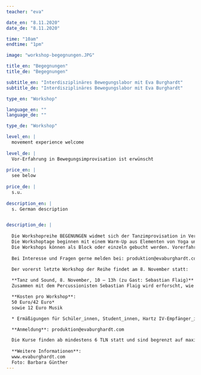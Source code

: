```yaml
---
teacher: "eva"

date_en: "8.11.2020"
date_de: "8.11.2020"

time: "10am"
endtime: "1pm" 

image: "workshop-begegnungen.JPG"

title_en: "Begegnungen"
title_de: "Begegnungen"

subtitle_en: "Interdisziplinäres Bewegungslabor mit Eva Burghardt"
subtitle_de: "Interdisziplinäres Bewegungslabor mit Eva Burghardt"

type_en: "Workshop"

language_en: ""
language_de: ""

type_de: "Workshop"

level_en: |
  movement experience welcome
  
level_de: |
  Vor-Erfahrung in Bewegungsimprovisation ist erwünscht  
  
price_en: |
  see below
  
price_de: |
  s.u.  
  
description_en: |
  s. German description


description_de: |
 
  Die Workshopreihe BEGENUNGEN widmet sich der Tanzimprovisation in Verbindung mit anderen künstlerischen Ausdrucksformen aus Bildener Kunst, Musik und Literatur. Wie können sich diese verschiedenen Künste begegnen, ergänzen, herausfordern und neue Spielräume eröffnen?  
  Die Workshoptage beginnen mit einem Warm-Up aus Elementen von Yoga und somatischen Praktiken, in denen das Körper- und Gruppenbewusstsein gefördert wird. Dieses Aufwärmen von Körper und Geist ermöglicht es, sich offen und wach auf die jeweiligen Improvisation einzulassen, in denen die verschiedenen Schwerpunkte vertieft und spielerisch erforscht werden. Hierbei wird sowohl solistisch, als auch im Duo oder der Gruppe gearbeitet.  
  Die Workshops können als Block oder einzeln gebucht werden. Vorerfahrung in Bewegungsimprovisation ist erwünscht, aber nicht zwingend notwendig!  
 
  Bei Interesse und Fragen gerne melden bei: produktion@evaburghardt.com  

  Der vorerst letzte Workshop der Reihe findet am 8. November statt:  
  
  **Tanz und Sound, 8. November, 10 – 13h (zu Gast: Sebastian Flaig)**    
  Zusammen mit dem Percussionisten Sebastian Flaig wird erforscht, wie sich Tanz und Sound begegnen, ergänzen oder kontrastieren können. Wie entsteht ein Dialog? Zuhören, reagieren, folgen oder führen werden spielerisch erprobt. Lasse ich mich vom Sound tragen oder setze ich eigene Akzente und Impulse? Ein Spiel mit Rhytmus, Fülle und Stille beginnt.  

  **Kosten pro Workshop**: 
  50 Euro/42 Euro*
  sowie 12 Euro Musik

  * Ermäßigungen für Schüler_innen, Student_innen, Hartz IV-Empfänger_innen bei Vorlage einer Bescheinigung  

  **Anmeldung**: produktion@evaburghardt.com  

  Die Kurse finden ab mindestens 6 TLN statt und sind begrenzt auf maximal (zurzeit) 11 TLN. Die Anmeldung gilt als verbindlich bei Eingang der 1. Hälfte der Teilnehmergebühr, die 2. Hälfte ist vor Beginn des WS fällig. Bei Ausfall des WS wird der gesamte Betrag zurückerstattet. Bei einem Rücktritt werden 50% der Teilnehmergebühr beibehalten, außer es wird eine Ersatzperson gefunden. Für eventuelle Verletzungen haftet jede_r Teilnehmer_in selbst.  
  
  **Weitere Informationen**:  
  www.evaburghardt.com  
  Foto: Barbara Günther
---
```




